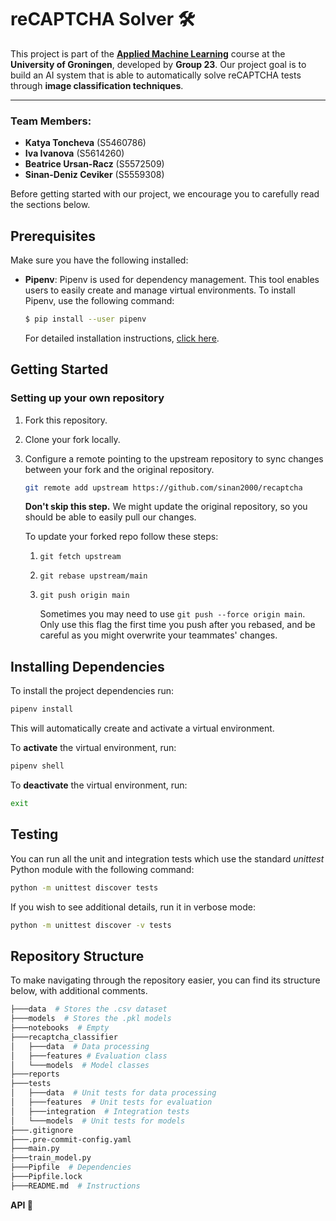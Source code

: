 # reCAPTCHA Solver 🛠️

This project is part of the **[Applied Machine Learning](https://ocasys.rug.nl/current/catalog/course/WBAI065-05#WBAI065-05.2024-2025.1)** course at the **University of Groningen**, developed by **Group 23**. Our project goal is to build an AI system that is able to automatically solve reCAPTCHA tests through **image classification techniques**.

---

### **Team Members:**

- **Katya Toncheva** (S5460786)  
- **Iva Ivanova** (S5614260)  
- **Beatrice Ursan-Racz** (S5572509)  
- **Sinan-Deniz Ceviker** (S5559308)  

Before getting started with our project, we encourage you to carefully read the sections below.

## Prerequisites
Make sure you have the following installed:

- **Pipenv**: Pipenv is used for dependency management. This tool enables users to easily create and manage virtual environments. To install Pipenv, use the following command:
    ```bash
    $ pip install --user pipenv
    ```
    For detailed installation instructions, [click here](https://pipenv.pypa.io/en/latest/installation.html).

## Getting Started
### Setting up your own repository
1. Fork this repository.
2. Clone your fork locally.
3. Configure a remote pointing to the upstream repository to sync changes between your fork and the original repository.
   ```bash
   git remote add upstream https://github.com/sinan2000/recaptcha
   ```
   **Don't skip this step.** We might update the original repository, so you should be able to easily pull our changes.
   
   To update your forked repo follow these steps:
   1. `git fetch upstream`
   2. `git rebase upstream/main`
   3. `git push origin main`
      
      Sometimes you may need to use `git push --force origin main`. Only use this flag the first time you push after you rebased, and be careful as you might overwrite your teammates' changes.

## Installing Dependencies
To install the project dependencies run:

```bash
pipenv install
```

This will automatically create and activate a virtual environment.

To **activate** the virtual environment, run:

```bash
pipenv shell
```

To **deactivate** the virtual environment, run:

```bash
exit
```

## Testing
You can run all the unit and integration tests which use the standard _unittest_ Python module with the following command:

```bash
python -m unittest discover tests
```
If you wish to see additional details, run it in verbose mode:

```bash
python -m unittest discover -v tests
```

## Repository Structure

To make navigating through the repository easier, you can find its structure below, with additional comments.


```bash
├───data  # Stores the .csv dataset
├───models  # Stores the .pkl models
├───notebooks  # Empty
├───recaptcha_classifier
│   ├───data  # Data processing
│   ├───features # Evaluation class
│   └───models  # Model classes
├───reports
├───tests
│   ├───data  # Unit tests for data processing
│   ├───features  # Unit tests for evaluation
│   ├───integration  # Integration tests
│   └───models  # Unit tests for models
├───.gitignore
├───.pre-commit-config.yaml
├───main.py 
├───train_model.py
├───Pipfile  # Dependencies
├───Pipfile.lock
├───README.md  # Instructions
```

**API 🚀**
